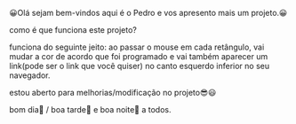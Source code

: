 😀Olá sejam bem-vindos aqui é o Pedro e vos apresento mais um projeto.😀

como é que funciona este projeto?

funciona do seguinte jeito:
ao passar o mouse em cada retângulo, vai mudar a cor de acordo que foi programado e vai também aparecer um link(pode ser o link que você quiser) no canto esquerdo inferior no seu navegador.

estou aberto para melhorias/modificação no projeto😎😃

bom dia🌄 / boa tarde🌅 e boa noite🌙 a todos.